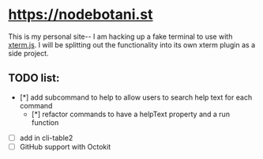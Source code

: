 # https://nodebotani.st

This is my personal site-- I am hacking up a fake terminal to use with [xterm.js](https://xtermjs.org). I will be splitting out the functionality into its own xterm plugin as a side project.

## TODO list:

- [*] add subcommand to help to allow users to search help text for each command
  - [*] refactor commands to have a helpText property and a run function
- [ ] add in cli-table2
- [ ] GitHub support with Octokit